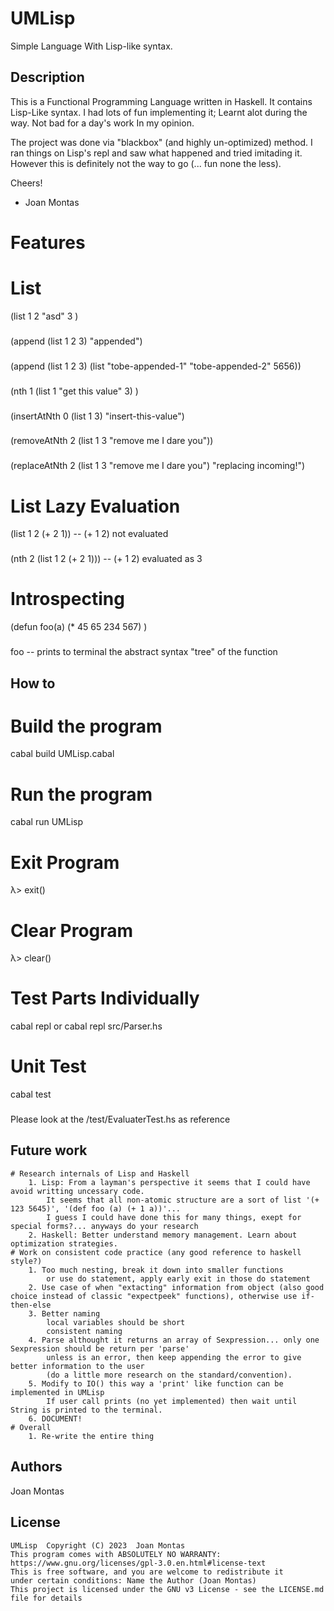 
# UMLisp
Simple Language With Lisp-like syntax.

## Description

This is a Functional Programming Language written in Haskell.
It contains Lisp-Like syntax. I had lots of fun implementing it; Learnt alot during the way.
Not bad for a day's work In my opinion.

The project was done via "blackbox" (and highly un-optimized) method. I ran things on Lisp's repl and saw what happened and
tried imitading it.
However this is definitely not the way to go (... fun none the less).

Cheers!
- Joan Montas
  
# Features
# List
(list 1 2 "asd" 3 )
###
(append (list 1 2 3) "appended")
###
(append (list 1 2 3) (list "tobe-appended-1" "tobe-appended-2" 5656))
###
(nth 1 (list 1 "get this value" 3) )
###
(insertAtNth 0 (list 1 3) "insert-this-value")
###
(removeAtNth 2 (list 1 3 "remove me I dare you"))
###
(replaceAtNth 2 (list 1 3 "remove me I dare you") "replacing incoming!")
# List Lazy Evaluation
(list 1 2 (+ 2 1)) -- (+ 1 2) not evaluated
###
(nth 2 (list 1 2 (+ 2 1))) -- (+ 1 2) evaluated as 3
# Introspecting
(defun foo(a) (* 45 65 234 567) )
###
foo -- prints to terminal the abstract syntax "tree" of the function
## How to
# Build the program
cabal build UMLisp.cabal
# Run the program
cabal run UMLisp
# Exit Program
λ> exit()
# Clear Program
λ> clear()
# Test Parts Individually
cabal repl or cabal repl src/Parser.hs
# Unit Test
cabal test
###
Please look at the /test/EvaluaterTest.hs as reference

## Future work
    # Research internals of Lisp and Haskell
        1. Lisp: From a layman's perspective it seems that I could have avoid writting uncessary code.
            It seems that all non-atomic structure are a sort of list '(+ 123 5645)', '(def foo (a) (+ 1 a))'...
            I guess I could have done this for many things, exept for special forms?... anyways do your research
        2. Haskell: Better understand memory management. Learn about optimization strategies.
    # Work on consistent code practice (any good reference to haskell style?)
        1. Too much nesting, break it down into smaller functions
            or use do statement, apply early exit in those do statement
        2. Use case of when "extacting" information from object (also good choice instead of classic "expectpeek" functions), otherwise use if-then-else 
        3. Better naming
            local variables should be short
            consistent naming
        4. Parse althought it returns an array of Sexpression... only one Sexpression should be return per 'parse'
            unless is an error, then keep appending the error to give better information to the user
            (do a little more research on the standard/convention).
        5. Modify to IO() this way a 'print' like function can be implemented in UMLisp
            If user call prints (no yet implemented) then wait until String is printed to the terminal.
        6. DOCUMENT!
    # Overall
        1. Re-write the entire thing
## Authors

Joan Montas

## License

    UMLisp  Copyright (C) 2023  Joan Montas
    This program comes with ABSOLUTELY NO WARRANTY: https://www.gnu.org/licenses/gpl-3.0.en.html#license-text
    This is free software, and you are welcome to redistribute it
    under certain conditions: Name the Author (Joan Montas)
    This project is licensed under the GNU v3 License - see the LICENSE.md file for details
